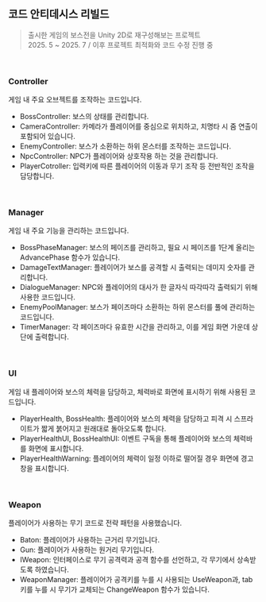 ## 코드 안티데시스 리빌드
> 출시한 게임의 보스전을 Unity 2D로 재구성해보는 프로젝트<br>
> 2025. 5 ~ 2025. 7 / 이후 프로젝트 최적화와 코드 수정 진행 중

<br>

### Controller
게임 내 주요 오브젝트를 조작하는 코드입니다.
- BossController: 보스의 상태를 관리합니다.
- CameraController: 카메라가 플레이어를 중심으로 위치하고, 치명타 시 줌 연출이 포함되어 있습니다.
- EnemyController: 보스가 소환하는 하위 몬스터를 조작하는 코드입니다.
- NpcController: NPC가 플레이어와 상호작용 하는 것을 관리합니다.
- PlayerCotroller: 입력키에 따른 플레이어의 이동과 무기 조작 등 전반적인 조작을 담당합니다.
<br>

### Manager
게임 내 주요 기능을 관리하는 코드입니다.
- BossPhaseManager: 보스의 페이즈를 관리하고, 필요 시 페이즈를 1단계 올리는 AdvancePhase 함수가 있습니다.
- DamageTextManager: 플레이어가 보스를 공격할 시 출력되는 데미지 숫자를 관리합니다.
- DialogueManager: NPC와 플레이어의 대사가 한 글자식 따각따각 출력되기 위해 사용한 코드입니다.
- EnemyPoolManager: 보스가 페이즈마다 소환하는 하위 몬스터를 풀에 관리하는 코드입니다.
- TimerManager: 각 페이즈마다 유효한 시간을 관리하고, 이를 게임 화면 가운데 상단에 출력합니다.
<br>

### UI
게임 내 플레이어와 보스의 체력을 담당하고, 체력바로 화면에 표시하기 위해 사용된 코드입니다.
- PlayerHealth, BossHealth: 플레이어와 보스의 체력을 담당하고 피격 시 스프라이트가 짧게 붉어지고 원래대로 돌아오도록 합니다.
- PlayerHealthUI, BossHealthUI: 이벤트 구독을 통해 플레이어와 보스의 체력바를 화면에 표시합니다.
- PlayerHealthWarning: 플레이어의 체력이 일정 이하로 떨어질 경우 화면에 경고창을 표시합니다.
<br>

### Weapon
플레이어가 사용하는 무기 코드로 전략 패턴을 사용했습니다.
- Baton: 플레이어가 사용하는 근거리 무기입니다.
- Gun: 플레이어가 사용하는 원거리 무기입니다.
- IWeapon: 인터페이스로 무기 공격력과 공격 함수를 선언하고, 각 무기에서 상속받도록 하였습니다.
- WeaponManager: 플레이어가 공격키를 누를 시 사용되는 UseWeapon과, tab키를 누를 시 무기가 교체되는 ChangeWeapon 함수가 있습니다.
